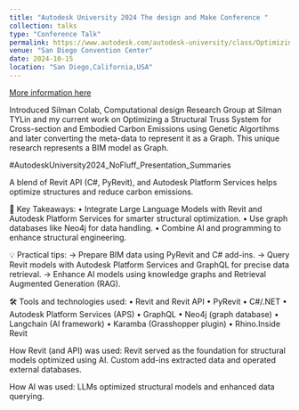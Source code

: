 ```yaml
---
title: "Autodesk University 2024 The design and Make Conference "
collection: talks
type: "Conference Talk"
permalink: https://www.autodesk.com/autodesk-university/class/Optimizing-Revit-Structural-Intelligent-Models-with-Large-Language-Models-and-Autodesk-Platform-Services-2024
venue: "San Diego Convention Center"
date: 2024-10-15
location: "San Diego,California,USA"
---
```


[More information here](https://www.autodesk.com/autodesk-university/class/Optimizing-Revit-Structural-Intelligent-Models-with-Large-Language-Models-and-Autodesk-Platform-Services-2024)

Introduced Silman Colab, Computational design Research Group at Silman TYLin and my current work on Optimizing a Structural 
Truss System for Cross-section and Embodied Carbon Emissions using Genetic Algortihms and later converting the meta-data to 
represent it as a Graph. This unique research represents a BIM model as Graph.

#AutodeskUniversity2024_NoFluff_Presentation_Summaries

A blend of Revit API (C#, PyRevit), and Autodesk Platform Services helps optimize structures and reduce carbon emissions.

📌 Key Takeaways: 
• Integrate Large Language Models with Revit and Autodesk Platform Services for smarter structural optimization.
• Use graph databases like Neo4j for data handling.
• Combine AI and programming to enhance structural engineering.


💡 Practical tips:
→ Prepare BIM data using PyRevit and C# add-ins.
→ Query Revit models with Autodesk Platform Services and GraphQL for precise data retrieval.
→ Enhance AI models using knowledge graphs and Retrieval Augmented Generation (RAG).


🛠️ Tools and technologies used:
• Revit and Revit API
• PyRevit
• C#/.NET
• Autodesk Platform Services (APS)
• GraphQL
• Neo4j (graph database)
• Langchain (AI framework)
• Karamba (Grasshopper plugin)
• Rhino.Inside Revit

How Revit (and API) was used:
Revit served as the foundation for structural models optimized using AI. Custom add-ins extracted data and operated external databases.

How AI was used:
LLMs optimized structural models and enhanced data querying.
